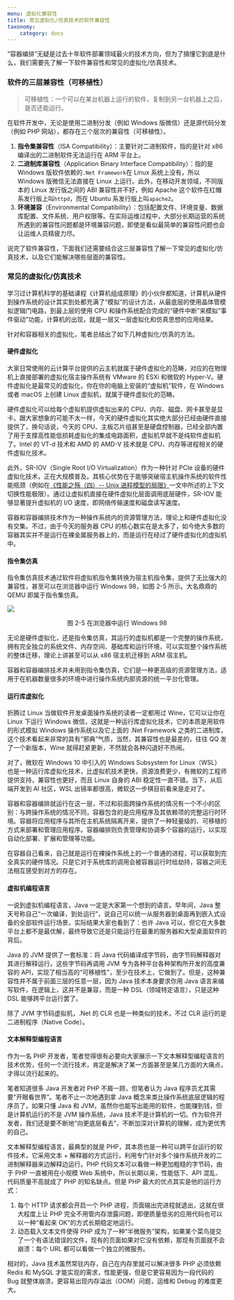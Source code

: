 ```yaml
---
menu: 虚拟化兼容性
title: 常见虚拟化/仿真技术的软件兼容性
taxonomy:
    category: docs
---
```


“容器编排”无疑是过去十年软件部署领域最火的技术方向，但为了搞懂它到底是什么，我们需要先了解一下软件兼容性和常见的虚拟化/仿真技术。

### 软件的三层兼容性（可移植性）

> 可移植性：一个可以在某台机器上运行的软件，复制到另一台机器上之后，是否还能运行。

在软件开发中，无论是使用二进制分发（例如 Windows 版微信）还是源代码分发（例如 PHP 网站），都存在三个层次的兼容性（可移植性）。

1. **指令集兼容性**（ISA Compatibility）：主要针对二进制软件，指的是针对 x86 编译出的二进制软件无法运行在 ARM 平台上。
2. **二进制库兼容性**（Application Binary Interface Compatibility）：指的是 Windows 版软件依赖的`.Net Framework`在 Linux 系统上没有，所以 Windows 版微信无法直接在 Linux 上运行。此外，在移动开发领域，不同版本的 Linux 发行版之间的 ABI 兼容性并不好，例如 Apache 这个软件在红帽系发行版上叫`httpd`，而在 Ubuntu 系发行版上叫`apache2`。
3. **环境兼容**（Environmental Compatibility）：包括配置文件、环境变量、数据库配置、文件系统、用户权限等。在实际运维过程中，大部分长期运营的系统所遇到的兼容性问题都是环境兼容问题，即使是看似最简单的兼容性问题也会让运维人员精疲力尽。

说完了软件兼容性，下面我们还需要结合这三层兼容性了解一下常见的虚拟化/仿真技术，以及它们能解决哪些层面的兼容性。

### 常见的虚拟化/仿真技术

学习过计算机科学的基础课程《计算机组成原理》的小伙伴都知道，计算机从硬件到操作系统的设计其实到处都充满了“模拟”的设计方法，从最底层的使用晶体管模拟逻辑门电路，到最上层的使用 CPU 和操作系统配合完成的“硬件中断”来模拟“事件驱动”功能，计算机的出现，就是一层又一层虚拟化和仿真思想的应用结果。

针对和容器相关的虚拟化，笔者总结出了如下几种虚拟化/仿真的方法。

#### 硬件虚拟化

大家日常使用的云计算平台提供的云主机就属于硬件虚拟化的范畴，对应的在物理机上直接部署的虚拟化宿主操作系统有 VMware 的 ESXi 和微软的 Hyper-V。硬件虚拟化是最常见的虚拟化，你在你的电脑上安装的“虚拟机”软件，在 Windows 或者 macOS 上创建 Linux 虚拟机，就属于硬件虚拟化的范畴。

硬件虚拟化可以给每个虚拟机提供虚拟出来的 CPU、内存、磁盘、网卡甚至是显卡。跟大家想象的可能不太一样，今天的硬件虚拟化其实绝大部分已经由硬件直接提供了，换句话说，今天的 CPU、主板芯片组甚至是硬盘控制器，已经全部内置了用于支撑高性能低损耗虚拟化的集成电路面积，虚拟机早就不是纯软件虚拟机了。Intel 的 VT-d 技术和 AMD 的 AMD-V 技术就是 CPU、内存等进程相关的硬件虚拟化技术。

此外，SR-IOV（Single Root I/O Virtualization）作为一种针对 PCIe 设备的硬件虚拟化技术，正在大规模普及。其核心优势在于能够突破宿主机操作系统的软件性能瓶颈（例如在[《性能之殇（四）-- Unix 进程模型的局限》](https://lvwenhan.com/tech-epic/495.html)一文中所述的上下文切换性能极限）。通过让虚拟机直接在硬件虚拟化层面调用底层硬件，SR-IOV 能够显著提升虚拟机的 I/O 速度，即网络传输速度和磁盘读写速度。

容器和容器编排技术作为一种操作系统内的资源管理方法，理论上和硬件虚拟化没有交集。不过，由于今天的服务器 CPU 的核心数实在是太多了，如今绝大多数的容器其实并不是运行在裸金属服务器上的，而是运行在经过了硬件虚拟化的虚拟机中。

#### 指令集仿真

指令集仿真技术通过软件将虚拟机指令集转换为宿主机指令集，提供了无比强大的兼容性，甚至可以在浏览器中运行 Windows 98，如图 2-5 所示。大名鼎鼎的 QEMU 即属于指令集仿真。

![](/media/16889553324232.jpg)
<center>图 2-5 在浏览器中运行 Windows 98</center>

无论是硬件虚拟化，还是指令集仿真，其运行的虚拟机都是一个完整的操作系统，拥有完全独立的系统文件、内存空间、基础库和运行环境，可以实现整个操作系统的整体迁移，理论上讲甚至可以从 x86 宿主机迁移到 ARM 宿主机。

容器和容器编排技术并未用到指令集仿真，它们是一种更高级的资源管理方法，适用于在机器数量很多的环境中进行操作系统内部资源的统一平台化管理。

#### 运行库虚拟化

折腾过 Linux 当做软件开发桌面操作系统的读者一定都用过 Wine，它可以让你在 Linux 下运行 Windows 微信，这就是一种运行库虚拟化技术，它的本质是用软件的形式模拟 Windows 操作系统以及它上面的 .Net Framework 之类的二进制库，这个技术看起来非常的具有“邪典”气质，当然，其兼容性也是最差的，往往 QQ 发了一个新版本，Wine 就得赶紧更新，不然就会各种闪退好不热闹。

对了，微软在 Windows 10 中引入的 Windows Subsystem for Linux（WSL）也是一种运行库虚拟化技术，比虚拟机技术更快，资源浪费更少，有微软的工程师提供支持，兼容性也更好，而且 Linux 自身的 ABI 稳定性一直不错。当下，从后端开发到 AI 社区，WSL 出镜率都很高，微软这一步棋目前看来是走对了。

容器和容器编排就运行在这一层，不过和前面跨操作系统的情况有一个不小的区别：与跨操作系统的情况不同，容器包含的是应用程序及其依赖项的完整运行时环境。容器将应用程序与其所在主机系统隔离开来，提供了一种轻量级的、可移植的方式来部署和管理应用程序。容器编排则负责管理和协调多个容器的运行，以实现自动化部署、扩展和管理等功能。

在容器自己看来，自己就是运行在裸操作系统上的一个普通的进程，可以获取到完全真实的硬件情况。只是它对于系统库的调用会被容器运行时给劫持，容器之间无法相互感受到对方的存在。

#### 虚拟机编程语言

一说到虚拟机编程语言，Java 一定是大家第一个想到的语言。早年间，Java 整天号称自己“一次编译，到处运行”，说自己可以统一从服务器到桌面再到嵌入式设备的全部软件运行场景，实际结果大家也看到了：也许 Java 可以，但它在大多数平台上都不是最优解，最终导致它还是只能运行在最重的服务器和大型桌面软件的背后。

Java 的 JVM 提供了一套标准：将 Java 代码编译成字节码，由字节码解释器对其进行解释运行。这些字节码再调用 JVM 专为各种平台各种架构所开发的高度兼容的 API，实现了相当高的“可移植性”，至少在技术上，它做到了。但是，这种兼容性并不属于前面三层的任意一层，因为 Java 技术本身要求你用 Java 语言来编写软件，在逻辑上，这并不是兼容，而是一种 DSL（领域特定语言），只是这种 DSL 能够跨平台运行罢了。

除了 JVM 字节码虚拟机，.Net 的 CLR 也是一种类似的技术，不过 CLR 运行的是二进制程序（Native Code）。

#### 文本解释型编程语言

作为一名 PHP 开发者，笔者觉得很有必要向大家展示一下文本解释型编程语言的技术优势，任何一个流行技术，肯定是解决了某一方面甚至是某几方面的大痛点，才得以流行起来的。

笔者知道很多 Java 开发者对 PHP 不屑一顾，但笔者认为 Java 程序员尤其需要“开眼看世界”。笔者不止一次地遇到拿 Java 概念来类比操作系统底层逻辑的程序员了，如果只懂 Java 和 JVM，虽然你也能写出能用的软件，也能赚到钱，但是计算机运行的不是 JVM 操作系统，Java 技术不是计算机的一切。作为软件开发者，我们还是要不断地“向更底层看去”，不断加深对计算机的理解，成为更优秀的自己。

文本解释型编程语言，最典型的就是 PHP，其本质也是一种可以跨平台运行的软件技术，它采用文本 + 解释器的方式运行，利用专门针对多个操作系统开发的二进制解释器来边解释边运行。PHP 代码文本可以看做一种更加粗糙的字节码，由于 PHP 一直被用在小规模 Web 系统中，所以长期以来，性能低下、API 混乱、代码质量不高就成了 PHP 的知名缺点。但是 PHP 最大的优点其实是他的运行方式：

1. 每个 HTTP 请求都会开启一个 PHP 进程，页面输出完进程就退出，这就在很大程度上让 PHP 完全不用管内存泄露问题，即便质量低劣的应用代码也可以以一种“看起来 OK”的方式长期稳定地运行。
2. 动态载入文本文件使得 PHP 成为了一种“半微服务”架构，如果某个菜鸟提交了一个有语法错误的文件，现有的页面如果对它没有依赖，那现有页面就不会崩溃：每个 URL 都可以看做一个独立的微服务。

相对的，Java 技术虽然常驻内存，自己在内存里就可以解决很多 PHP 必须依赖 Redis 和 MySQL 才能实现的需求，性能更强，但是它更容易因为一段代码的 Bug 就整体崩溃，更容易出现内存溢出（OOM）问题，运维和 Debug 的难度更大。
